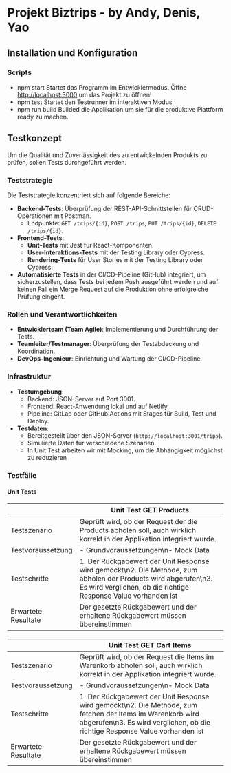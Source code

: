 # Projekt Biztrips - by Andy, Denis, Yao

## Installation und Konfiguration

### Scripts

- npm start
Startet das Programm im Entwicklermodus. Öffne [http://localhost:3000](http://localhost:3000/) um das Projekt zu öffnen!
- npm test
Startet den Testrunner im interaktiven Modus
- npm run build
Builded die Applikation um sie für die produktive Plattform ready zu machen. 

## Testkonzept

Um die Qualität und Zuverlässigkeit des zu entwickelnden Produkts zu prüfen, sollen Tests durchgeführt werden. 

### Teststrategie

Die Teststrategie konzentriert sich auf folgende Bereiche:

- **Backend-Tests**: Überprüfung der REST-API-Schnittstellen für CRUD-Operationen mit Postman.
    - Endpunkte: `GET /trips/{id}`, `POST /trips`, `PUT /trips/{id}`, `DELETE /trips/{id}`.
- **Frontend-Tests**:
    - **Unit-Tests** mit Jest für React-Komponenten.
    - **User-Interaktions-Tests** mit der Testing Library oder Cypress.
    - **Rendering-Tests** für User Stories mit der Testing Library oder Cypress.
- **Automatisierte Tests** in der CI/CD-Pipeline (GitHub) integriert, um sicherzustellen, dass Tests bei jedem Push ausgeführt werden und auf keinen Fall ein Merge Request auf die Produktion ohne erfolgreiche Prüfung eingeht. 

### **Rollen und Verantwortlichkeiten**

- **Entwicklerteam (Team Agile)**: Implementierung und Durchführung der Tests.
- **Teamleiter/Testmanager**: Überprüfung der Testabdeckung und Koordination.
- **DevOps-Ingenieur**: Einrichtung und Wartung der CI/CD-Pipeline.

### **Infrastruktur**

- **Testumgebung**:
    - Backend: JSON-Server auf Port 3001.
    - Frontend: React-Anwendung lokal und auf Netlify.
    - Pipeline: GitLab oder GitHub Actions mit Stages für Build, Test und Deploy.
- **Testdaten**:
    - Bereitgestellt über den JSON-Server (`http://localhost:3001/trips`).
    - Simulierte Daten für verschiedene Szenarien.
    - In Unit Test arbeiten wir mit Mocking, um die Abhängigkeit möglichst zu reduzieren

### Testfälle

#### Unit Tests

|  | Unit Test GET Products |
| --- | --- |
| Testszenario | Geprüft wird, ob der Request der die Products abholen soll, auch wirklich korrekt in der Applikation integriert wurde. |
| Testvoraussetzung | - Grundvoraussetzungen\n- Mock Data |
| Testschritte | 1. Der Rückgabewert der Unit Response wird gemockt\n2. Die Methode, zum abholen der Products wird abgerufen\n3. Es wird verglichen, ob die richtige Response Value vorhanden ist |
| Erwartete Resultate | Der gesetzte Rückgabewert und der erhaltene Rückgabewert müssen übereinstimmen |

#### 

|  | Unit Test GET Cart Items |
| --- | --- |
| Testszenario | Geprüft wird, ob der Request die Items im Warenkorb abholen soll, auch wirklich korrekt in der Applikation integriert wurde. |
| Testvoraussetzung | - Grundvoraussetzungen\n- Mock Data |
| Testschritte | 1. Der Rückgabewert der Unit Response wird gemockt\n2. Die Methode, zum fetchen der Items im Warenkorb wird abgerufen\n3. Es wird verglichen, ob die richtige Response Value vorhanden ist |
| Erwartete Resultate | Der gesetzte Rückgabewert und der erhaltene Rückgabewert müssen übereinstimmen |
